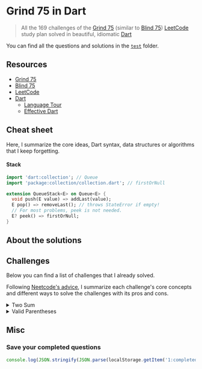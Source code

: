 # Grind 75 in Dart

> All the 169 challenges of the [Grind 75](https://www.techinterviewhandbook.org/grind75) (similar to [Blind 75](https://leetcode.com/discuss/general-discussion/460599/blind-75-leetcode-questions)) [LeetCode](https://leetcode.com/) study plan solved in beautiful, idiomatic [Dart](https://dart.dev/)

You can find all the questions and solutions in the [`test`](https://github.com/dartsidedev/grind75/tree/main/test) folder.

## Resources

* [Grind 75](https://www.techinterviewhandbook.org/grind75)
* [Blind 75](https://leetcode.com/discuss/general-discussion/460599/blind-75-leetcode-questions)
* [LeetCode](https://leetcode.com/)
* [Dart](https://dart.dev/)
  * [Language Tour](https://dart.dev/guides/language/language-tour)
  * [Effective Dart](https://dart.dev/guides/language/effective-dart)

## Cheat sheet

Here, I summarize the core ideas, Dart syntax, data structures or algorithms that I keep forgetting.

#### Stack

```dart
import 'dart:collection'; // Queue
import 'package:collection/collection.dart'; // firstOrNull

extension QueueStack<E> on Queue<E> {
  void push(E value) => addLast(value);
  E pop() => removeLast(); // throws StateError if empty!
  // For most problems, peek is not needed.
  E? peek() => firstOrNull;
}
```

## About the solutions

## Challenges

Below you can find a list of challenges that I already solved.

Following [Neetcode's advice](https://www.youtube.com/watch?v=SVvr3ZjtjI8), I summarize each challenge's core concepts and different ways to solve the challenges with its pros and cons.

<details>
<summary>Two Sum</summary>

### Two sum

> [Solution in Dart](https://github.com/dartsidedev/grind75/blob/main/test/two_sum_test.dart) - [LeetCode - Two Sum](https://leetcode.com/problems/two-sum/)

> input: exactly one solution. You may not use the same element twice.

Iterate over numbers: store in map: number is the key, index is the value.
As you iterate, look up in the map whether the current number has a complement in the map that adds up to target, return indices if it's a solution.
If the current number and none of the map entries add up to the target number, add the number to the map.
Continue until solution is found.

Complexity. Time O(n), as you might iterate over the whole list. Space O(n) you need a map.

Other solutions:
1. Brute force: double loop, return when hit target. Time O(n^2), space O(1).
2. [Sort list](https://leetcode.com/problems/two-sum-ii-input-array-is-sorted) first, then two pointers. Need to keep track of the original indices or need to use new list, though, extra space!

</details>




<details>
<summary>Valid Parentheses</summary>

### Valid Parentheses

> [Solution in Dart](https://github.com/dartsidedev/grind75/blob/main/test/valid_parentheses_test.dart) - [LeetCode - Two Sum](https://leetcode.com/problems/valid-parentheses/)

Push items to a stack when parenthesis/bracket is opening.
Pop off when closing, and make sure they are matching.
Don't forget to check at the end if the stack is empty.
Remember to pop off only if stack is not empty (or use peek).

</details>

## Misc

### Save your completed questions

```js
console.log(JSON.stringify(JSON.parse(localStorage.getItem('1:completedQuestions')), null, 2));
```